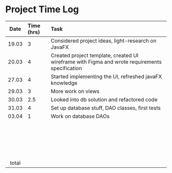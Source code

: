 # Project Time Log

| Date  | Time (hrs) | Task                                                                                           |
| :---: | :--------- | :--------------------------------------------------------------------------------------------- |
| 19.03 | 3          | Considered project ideas, light-research on JavaFX                                             |  |
| 20.03 | 4          | Created project template, created UI wireframe with Figma and wrote requirements specification |
| 27.03 | 4          | Started implementing the UI, refreshed javaFX knowledge                                        |
| 29.03 | 3          | More work on views                                                                             |
| 30.03 | 2.5        | Looked into db solution and refactored code                                                    |
| 31.03 | 4          | Set up database stuff, DAO classes, first tests                                                |
| 03.04 | 1          | Work on database DAOs                                                                          |
|       |            |                                                                                                |
|       |            |                                                                                                |
|       |            |                                                                                                |
|       |            |                                                                                                |
|       |            |                                                                                                |
|       |            |                                                                                                |
|       |            |                                                                                                |
|       |            |                                                                                                |
|       |            |                                                                                                |
|       |            |                                                                                                |
|       |            |                                                                                                |
|       |            |                                                                                                | ---------- |
|       |            |
|       |            |                                                                                                |
|       |            |
|       |            |                                                                                                |
|       |            |                                                                                                |
|       |            |                                                                                                |
|       |            |                                                                                                |
|       |            |                                                                                                |
| total |            |
